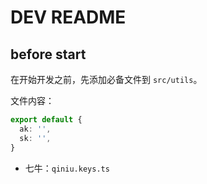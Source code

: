 # DEV README

## before start

在开始开发之前，先添加必备文件到 `src/utils`。

文件内容：

```typescript
export default {
  ak: '',
  sk: '',
}
```

- 七牛：`qiniu.keys.ts`
